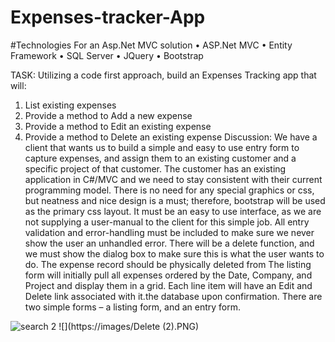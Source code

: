 # Expenses-tracker-App
#Technologies
For an Asp.Net MVC solution 
• ASP.Net MVC
• Entity Framework
• SQL Server
• JQuery
• Bootstrap

TASK:
Utilizing a code first approach, build an Expenses Tracking app that will:
1. List existing expenses
2. Provide a method to Add a new expense
3. Provide a method to Edit an existing expense
4. Provide a method to Delete an existing expense
Discussion:
We have a client that wants us to build a simple and easy to use entry form to capture expenses, and assign
them to an existing customer and a specific project of that customer. The customer has an existing application
in C#/MVC and we need to stay consistent with their current programming model. There is no need for any
special graphics or css, but neatness and nice design is a must; therefore, bootstrap will be used as the primary
css layout.
It must be an easy to use interface, as we are not supplying a user-manual to the client for this simple job. All
entry validation and error-handling must be included to make sure we never show the user an unhandled
error. There will be a delete function, and we must show the dialog box to make sure this is what the user
wants to do. 
The expense record should be physically deleted from The listing form will initially pull all expenses ordered by the Date, Company, and Project and display them in a
grid. Each line item will have an Edit and Delete link associated with it.the database upon confirmation.
There are two simple forms – a listing form, and an entry form.


![search 2](https://user-images.githubusercontent.com/29130101/45561535-fdff6f80-b815-11e8-9cfd-9565f5fde22b.PNG)
![](https://images/Delete (2).PNG)

